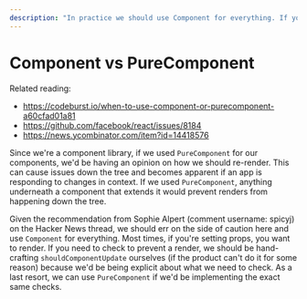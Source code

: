 ```yaml
---
description: "In practice we should use Component for everything. If you need to check to prevent a render, we should be hand-crafting `shouldComponentUpdate` ourselves (if the product can't do it for some reason) because we'd be being explicit about what we need to check. As a last resort, we can use `PureComponent` if we'd be implementing the exact same checks."
---
```


# Component vs PureComponent

Related reading:

- <https://codeburst.io/when-to-use-component-or-purecomponent-a60cfad01a81>
- <https://github.com/facebook/react/issues/8184>
- <https://news.ycombinator.com/item?id=14418576>

Since we're a component library, if we used `PureComponent` for our components, we'd be having an opinion on how we should re-render. This can cause issues down the tree and becomes apparent if an app is responding to changes in context. If we used `PureComponent`, anything underneath a component that extends it would prevent renders from happening down the tree.

Given the recommendation from Sophie Alpert (comment username: spicyj) on the Hacker News thread, we should err on the side of caution here and use `Component` for everything. Most times, if you're setting props, you want to render. If you need to check to prevent a render, we should be hand-crafting `shouldComponentUpdate` ourselves (if the product can't do it for some reason) because we'd be being explicit about what we need to check. As a last resort, we can use `PureComponent` if we'd be implementing the exact same checks.
